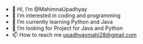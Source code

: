 - 👋 Hi, I’m @MahimnaUpadhyay
- 👀 I’m interested in coding and programming
- 🌱 I’m currently learning Python and Java
- 💞️ I’m looking for Project for Java and Python
- 📫 How to reach me upadhyaymahi28@gmail.com

<!---
MahimnaUpadhyay/MahimnaUpadhyay is a ✨ special ✨ repository because its `README.md` (this file) appears on your GitHub profile.
You can click the Preview link to take a look at your changes.
--->
